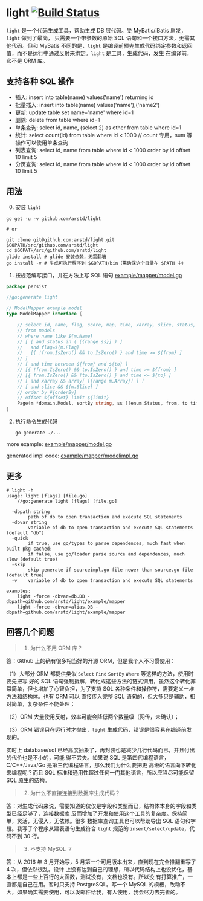 light [![Build Status](https://travis-ci.org/arstd/light.svg?branch=master)](https://travis-ci.org/arstd/light)
================================================================================

`light` 是一个代码生成工具，帮助生成 DB 层代码。受 MyBatis/iBatis 启发，`light` 做到了最简，
只需要一个带参数的原始 SQL 语句和一个接口方法，无需其他代码。但和 MyBatis 不同的是，`light`
是编译前预先生成代码绑定参数和返回值，而不是运行中通过反射来绑定。`light` 是工具，生成代码，发生
在编译前，它不是 ORM 库。


支持各种 SQL 操作
--------------------------------------------------------------------------------

* 插入: insert into table(name) values('name') returning id
* 批量插入: insert into table(name) values('name'),('name2')
* 更新: update table set name='name' where id=1
* 删除: delete from table where id=1
* 单条查询: select id, name, (select 2) as other from table where id=1
* 统计: select count(id) from table where id < 1000 // count 专用，sum 等操作可以使用单条查询
* 列表查询: select id, name from table where id < 1000 order by id offset 10 limit 5
* 分页查询: select id, name from table where id < 1000 order by id offset 10 limit 5


用法
--------------------------------------------------------------------------------

0. 安装 `light`

```
go get -u -v github.com/arstd/light

# or

git clone git@github.com:arstd/light.git $GOPATH/src/github.com/arstd/light
cd $GOPATH/src/github.com/arstd/light
glide install # glide 安装依赖，无需翻墙
go install -v # 生成可执行程序到 $GOPATH/bin（需确保这个目录在 $PATH 中）
```

1. 按规范编写接口，并在方法上写 SQL 语句 [example/mapper/model.go](example/mapper/model.go)

```go
package persist

//go:generate light

// ModelMapper example model
type ModelMapper interface {

	// select id, name, flag, score, map, time, xarray, slice, status, pointer, struct_slice, uint32
	// from models
	// where name like ${m.Name}
	// [ [ and status in ( [{range ss}] ) ]
	//   and flag=${m.Flag}
	//   [{ !from.IsZero() && to.IsZero() } and time >= ${from} ]
	// ]
	// [ and time between ${from} and ${to} ]
	// [{ !from.IsZero() && to.IsZero() } and time >= ${from} ]
	// [{ from.IsZero() && !to.IsZero() } and time <= ${to} ]
	// [ and xarray && array[ [{range m.Array}] ] ]
	// [ and slice && ${m.Slice} ]
	// order by #{orderBy}
	// offset ${offset} limit ${limit}
	Page(m *domain.Model, sortBy string, ss []enum.Status, from, to time.Time, offset, limit int, tx ...*sql.Tx) (total int64, data []*domain.Model, err error)
}
```

2. 执行命令生成代码

    `go generate ./...`


more example: [example/mapper/model.go](example/mapper/model.go)

generated impl code: [example/mapper/modelimpl.go](example/mapper/modelimpl.go)


更多
--------------------------------------------------------------------------------

```
# light -h
usage: light [flags] [file.go]
	//go:generate light [flags] [file.go]

  -dbpath string
    	path of db to open transaction and execute SQL statements
  -dbvar string
    	variable of db to open transaction and execute SQL statements (default "db")
  -quick
    	if true, use go/types to parse dependences, much fast when built pkg cached;
        if false, use go/loader parse source and dependences, much slow (default true)
  -skip
    	skip generate if sourceimpl.go file newer than source.go file (default true)
  -v	variable of db to open transaction and execute SQL statements

examples:
	light -force -dbvar=db.DB -dbpath=github.com/arstd/light/example/mapper
	light -force -dbvar=alias.DB -dbpath=github.com/arstd/light/example/mapper
```


回答几个问题
--------------------------------------------------------------------------------

> 1. 为什么不用 ORM 库？

答：Github 上的确有很多相当好的开源 ORM，但是我个人不习惯使用：

（1）大部分 ORM 都提供类似 `Select` `Find` `SortBy` `Where` 等这样的方法，使用时要先把写
好的 SQL 语句强制拆解，转化成这些方法的链式调用，虽然这个转化非常简单，但也增加了心智负担，为了支持 SQL
各种条件和操作符，需要定义一堆方法和结构体。也有 ORM 可以
直接传入完整 SQL 语句的，但大多只是辅助，相对简单，复杂条件不能处理；

（2）ORM 大量使用反射，效率可能会降低两个数量级（网传，未确认）；

（3）ORM 错误只在运行时才抛出，`light` 生成代码，错误是很容易在编译前发现的。

实时上 database/sql 已经高度抽象了，再封装也是减少几行代码而已，并且付出的代价也是不小的，可能
得不尝失。如果说 SQL 是第四代编程语言， C/C++/Java/Go 是第三代编程语言，那么我们为什么要把更
高级的语言向下转化来编程呢？而且 SQL 标准和通用性超过任何一门其他语言，所以应当尽可能保留 SQL
原生的结构。

> 2. 为什么不直接连接到数据库生成代码？

答：对生成代码来说，需要知道的仅仅是字段和类型而已，结构体本身的字段和类型已经足够了，连接数据库
反而增加了开发和使用这个工具的复杂度。保持简单，灵活，无侵入，无依赖。很多
数据库查询工具也可以帮助导出 SQL 语句和字段。我写了个程序从建表语句生成符合 `light` 规范的 `insert/select/update`，代码不到 30 行。

> 3. 不支持 MySQL ？

答：从 2016 年 3 月开始写，5 月第一个可用版本出来，直到现在完全推翻重写了 4 次，但依然很乱。设计
上没有达到自己的理想，所以代码结构上也没优化，基本上都是一些上百行的大函数，测试没有，文档也没有。所以没
有打算推广，一直都是自己在用。暂时只支持 PostgreSQL。写一个 MySQL 的模板，改动不
大，如果确实需要使用，可以发邮件给我，有人使用，我会尽力去完善的。
